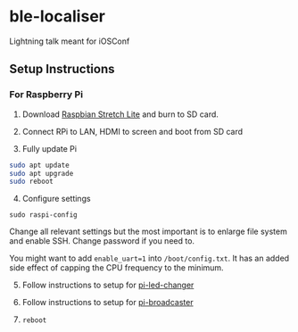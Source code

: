 # ble-localiser

Lightning talk meant for iOSConf

## Setup Instructions

### For Raspberry Pi

1. Download [Raspbian Stretch Lite](https://www.raspberrypi.org/downloads/raspbian/) and burn to SD card.

2. Connect RPi to LAN, HDMI to screen and boot from SD card

3. Fully update Pi

```bash
sudo apt update
sudo apt upgrade
sudo reboot
```

4. Configure settings

`sudo raspi-config`

Change all relevant settings but the most important is to enlarge file system and enable SSH. Change password if you need to.

You might want to add `enable_uart=1` into `/boot/config.txt`. It has an added side effect of capping the CPU frequency to the minimum.

5. Follow instructions to setup for [pi-led-changer](pi-led-changer/README.md)

6. Follow instructions to setup for [pi-broadcaster](pi-broadcaster/README.md)

7. `reboot`
